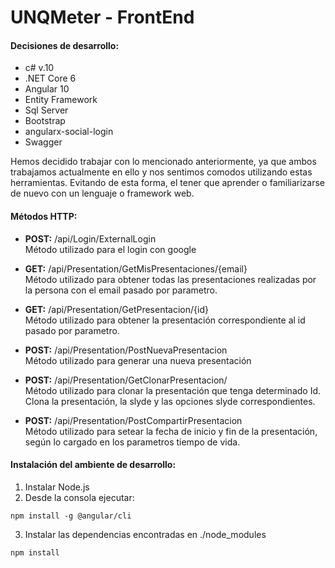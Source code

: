 # UNQMeter - FrontEnd
<h4>Decisiones de desarrollo:</h4> 

* c# v.10
* .NET Core 6
* Angular 10
* Entity Framework
* Sql Server
* Bootstrap
* angularx-social-login
* Swagger

Hemos decidido trabajar con lo mencionado anteriormente, ya que ambos trabajamos actualmente en ello y nos sentimos comodos utilizando estas herramientas. Evitando de esta forma, el tener que aprender o familiarizarse de nuevo con un lenguaje o framework web. 


<h4>Métodos HTTP:</h4> 

* <b>POST:</b> /api/Login/ExternalLogin <br>
Método utilizado para el login con google

* <b>GET:</b> /api/Presentation/GetMisPresentaciones/{email} <br>
Método utilizado para obtener todas las presentaciones realizadas por la persona con el email pasado por parametro.

* <b>GET:</b> /api/Presentation/GetPresentacion/{id} <br>
Método utilizado para obtener la presentación correspondiente al id pasado por parametro.

* <b>POST:</b> /api/Presentation/PostNuevaPresentacion <br>
Método utilizado para generar una nueva presentación

* <b>POST:</b> /api/Presentation/GetClonarPresentacion/ <br>
Método utilizado para clonar la presentación que tenga determinado Id. Clona la presentación, la slyde y las opciones slyde correspondientes.

* <b>POST:</b> /api/Presentation/PostCompartirPresentacion <br>
Método utilizado para setear la fecha de inicio y fin de la presentación, según lo cargado en los parametros tiempo de vida. 

<h4>Instalación del ambiente de desarrollo:</h4>

1) Instalar Node.js
2) Desde la consola ejecutar:
```
npm install -g @angular/cli
```
3. Instalar las dependencias encontradas en ./node_modules
```
npm install
```

